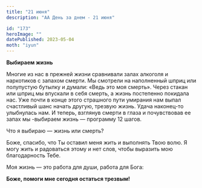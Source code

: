 ```yaml
---
title: "21 июня"
description: "АА День за днем - 21 июня"

id: "173"
heroImage: ""
datePublished: 2023-05-04
moth: "iyun"
---
```


**Выбираем жизнь**

Многие из нас в прежней жизни сравнивали залах алкоголя и наркотиков с запахом
смерти. Мы смотрели на наполненный шприц или полупустую бутылку и думали:
«Ведь это моя смерть». Через стакан или шприц мы впускали в себя смерть, а
жизнь постепенно покидала нас. Уже почти в конце этого страшного пути умирания
нам выпал счастливый шанс начать другую, трезвую жизнь. Удача наконец-то
улыбнулась нам. И теперь, взглянув смерти в глаза и почувствовав ее запах мы
-выбираем жизнь — программу 12 шагов.

Что я выбираю — жизнь или смерть?

Боже, спасибо, что Ты оставил меня жить и выполнять Твою волю. Я могу жить и
радоваться этому и нет слов, чтобы выразить мою благодарность Тебе.

Моя жизнь — это работа для души, работа для Бога:

**Боже, помоги мне сегодня остаться трезвым!**
